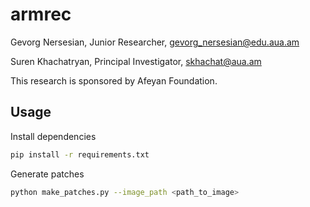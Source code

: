 # armrec

Gevorg Nersesian, Junior Researcher, gevorg_nersesian@edu.aua.am

Suren Khachatryan, Principal Investigator, skhachat@aua.am

This research is sponsored by Afeyan Foundation.


## Usage

Install dependencies

```bash
pip install -r requirements.txt
```

Generate patches

```bash
python make_patches.py --image_path <path_to_image> 
```